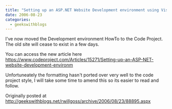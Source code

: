 ```yaml
---
title: "Setting up an ASP.NET Website Development environment using Visual Studio .NET, Subversion and Windows XP"
date: 2006-08-23
categories:
  - geekswithblogs
---
```


I've now moved the Development environment HowTo to the Code Project. The old site will cease to exist in a few days.

You can access the new article here https://www.codeproject.com/Articles/15271/Setting-up-an-ASP-NET-website-development-environm

Unfortuneately the formatting hasn't ported over very well to the code project style, I will take some time to amend this so its easier to read and follow.

Originally posted at http://geekswithblogs.net/rwillgoss/archive/2006/08/23/88895.aspx
